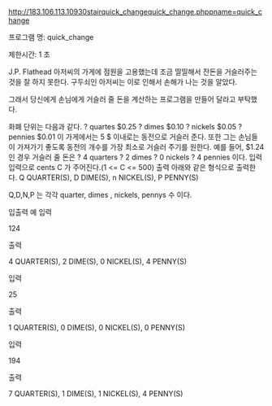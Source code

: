 http://183.106.113.10930stairquick_changequick_change.phppname=quick_change

프로그램 명: quick_change 

제한시간: 1 초 
 
J.P. Flathead 아저씨의 가게에 점원을 고용했는데 조금 띨띨해서 잔돈을 거슬러주는 것을 잘 하지 못한다. 구두쇠인 아저씨는 이로 인해서 손해가 나는 것을 알았다. 

그래서 당신에게 손님에게 거슬러 줄 돈을 계산하는 프로그램을 만들어 달라고 부탁했다. 

화폐 단위는 다음과 같다. 
? quartes $0.25 
? dimes $0.10 
? nickels $0.05 
? pennies $0.01 
이 가게에서는 5 $ 이내로는 동전으로 거슬러 준다. 또한 그는 손님들이 가져가기 좋도록 동전의 개수를 가장 최소로 거슬러 주기를 원한다. 
예를 들어, $1.24 인 경우 거슬러 줄 돈은 
? 4 quarters 
? 2 dimes 
? 0 nickels 
? 4 pennies 
이다. 
입력 
입력으로 cents C 가 주어진다.(1 <= C <= 500) 
출력
아래와 같은 형식으로 출력한다. 
Q QUARTER(S), D DIME(S), n NICKEL(S), P PENNY(S) 

Q,D,N,P 는 각각 quarter, dimes , nickels, pennys 수 이다. 

입출력 예
입력

124

출력

4 QUARTER(S), 2 DIME(S), 0 NICKEL(S), 4 PENNY(S)

입력

25

출력

1 QUARTER(S), 0 DIME(S), 0 NICKEL(S), 0 PENNY(S)

입력

194

출력

7 QUARTER(S), 1 DIME(S), 1 NICKEL(S), 4 PENNY(S)

